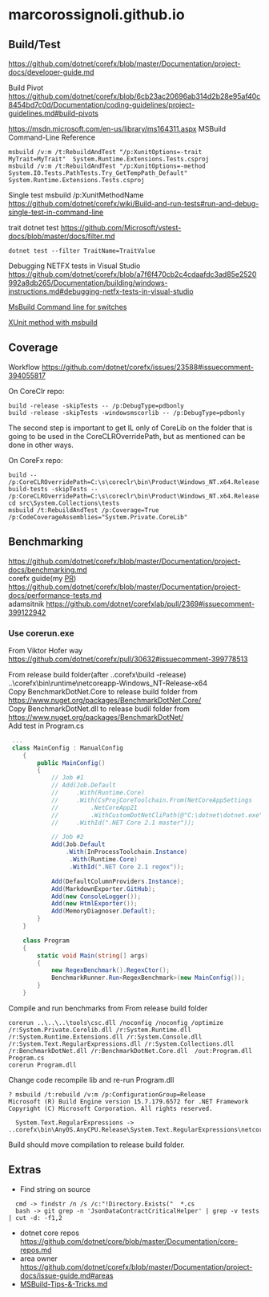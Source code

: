 # marcorossignoli.github.io

## Build/Test


https://github.com/dotnet/corefx/blob/master/Documentation/project-docs/developer-guide.md

Build Pivot https://github.com/dotnet/corefx/blob/6cb23ac20696ab314d2b28e95af40c8454bd7c0d/Documentation/coding-guidelines/project-guidelines.md#build-pivots

https://msdn.microsoft.com/en-us/library/ms164311.aspx MSBuild Command-Line Reference

```
msbuild /v:m /t:RebuildAndTest "/p:XunitOptions=-trait MyTrait=MyTrait"  System.Runtime.Extensions.Tests.csproj
msbuild /v:m /t:RebuildAndTest "/p:XunitOptions=-method System.IO.Tests.PathTests.Try_GetTempPath_Default"  System.Runtime.Extensions.Tests.csproj
```

Single test msbuild /p:XunitMethodName https://github.com/dotnet/corefx/wiki/Build-and-run-tests#run-and-debug-single-test-in-command-line

trait dotnet test https://github.com/Microsoft/vstest-docs/blob/master/docs/filter.md
```
dotnet test --filter TraitName=TraitValue
```

Debugging NETFX tests in Visual Studio https://github.com/dotnet/corefx/blob/a7f6f470cb2c4cdaafdc3ad85e2520992a8db265/Documentation/building/windows-instructions.md#debugging-netfx-tests-in-visual-studio  

[MsBuild Command line for switches](https://msdn.microsoft.com/en-us/library/ms164311.aspx)  

[XUnit method with msbuild](https://github.com/dotnet/buildtools/blob/master/Documentation/test-targets-usage.md#run-a-single-xunit-method)  

## Coverage

Workflow https://github.com/dotnet/corefx/issues/23588#issuecomment-394055817

On CoreClr repo:
```
build -release -skipTests -- /p:DebugType=pdbonly
build -release -skipTests -windowsmscorlib -- /p:DebugType=pdbonly
```

The second step is important to get IL only of CoreLib on the folder that is going to be used in the CoreCLROverridePath, but as mentioned can be done in other ways.

On CoreFx repo:
```
build -- /p:CoreCLROverridePath=C:\s\coreclr\bin\Product\Windows_NT.x64.Release
build-tests -skipTests -- /p:CoreCLROverridePath=C:\s\coreclr\bin\Product\Windows_NT.x64.Release
cd src\System.Collections\tests
msbuild /t:RebuildAndTest /p:Coverage=True /p:CodeCoverageAssemblies="System.Private.CoreLib"
```

## Benchmarking

https://github.com/dotnet/corefx/blob/master/Documentation/project-docs/benchmarking.md  
corefx guide(my [PR](https://github.com/dotnet/coreclr/pull/18524#issuecomment-398237008)) https://github.com/dotnet/corefx/blob/master/Documentation/project-docs/performance-tests.md  
adamsitnik https://github.com/dotnet/corefxlab/pull/2369#issuecomment-399122942

### Use corerun.exe

From Viktor Hofer way https://github.com/dotnet/corefx/pull/30632#issuecomment-399778513

From release build folder(after ..corefx\build -release) ..\corefx\bin\runtime\netcoreapp-Windows_NT-Release-x64  
Copy BenchmarkDotNet.Core to release build folder from https://www.nuget.org/packages/BenchmarkDotNet.Core/  
Copy BenchmarkDotNet.dll to release budil folder from https://www.nuget.org/packages/BenchmarkDotNet/  
Add test in Program.cs
```cs
 ...
 class MainConfig : ManualConfig
    {
        public MainConfig()
        {
            // Job #1
            // Add(Job.Default
            //     .With(Runtime.Core)
            //     .With(CsProjCoreToolchain.From(NetCoreAppSettings
            //         .NetCoreApp21
            //         .WithCustomDotNetCliPath(@"C:\dotnet\dotnet.exe", "OutOfProcessToolchain")))
            //     .WithId(".NET Core 2.1 master"));

            // Job #2
            Add(Job.Default
                .With(InProcessToolchain.Instance)
                 .With(Runtime.Core)
                 .WithId(".NET Core 2.1 regex"));

            Add(DefaultColumnProviders.Instance);
            Add(MarkdownExporter.GitHub);
            Add(new ConsoleLogger());
            Add(new HtmlExporter());
            Add(MemoryDiagnoser.Default);
        }
    }

    class Program
    {
        static void Main(string[] args)
        {
            new RegexBenchmark().RegexCtor();
            BenchmarkRunner.Run<RegexBenchmark>(new MainConfig());
        }
    }
```
Compile and run benchmarks from From release build folder
```
corerun ..\..\..\tools\csc.dll /noconfig /noconfig /optimize /r:System.Private.Corelib.dll /r:System.Runtime.dll /r:System.Runtime.Extensions.dll /r:System.Console.dll /r:System.Text.RegularExpressions.dll /r:System.Collections.dll /r:BenchmarkDotNet.dll /r:BenchmarkDotNet.Core.dll  /out:Program.dll Program.cs
corerun Program.dll
```

Change code recompile lib and re-run Program.dll 
```
? msbuild /t:rebuild /v:m /p:ConfigurationGroup=Release
Microsoft (R) Build Engine version 15.7.179.6572 for .NET Framework
Copyright (C) Microsoft Corporation. All rights reserved.

  System.Text.RegularExpressions -> ..corefx\bin\AnyOS.AnyCPU.Release\System.Text.RegularExpressions\netcoreapp\System.Text.RegularExpressions.dll
```

Build should move compilation to release build folder.

## Extras

* Find string on source
```
  cmd -> findstr /n /s /c:"!Directory.Exists("  *.cs  
  bash -> git grep -n 'JsonDataContractCriticalHelper' | grep -v tests | cut -d: -f1,2 
```

* dotnet core repos https://github.com/dotnet/core/blob/master/Documentation/core-repos.md
* area owner https://github.com/dotnet/corefx/blob/master/Documentation/project-docs/issue-guide.md#areas
* [MSBuild-Tips-&-Tricks.md](https://github.com/Microsoft/msbuild/blob/b657647d2e6f4ed20ce6cb3201a55ee02f09c062/documentation/wiki/MSBuild-Tips-%26-Tricks.md)




